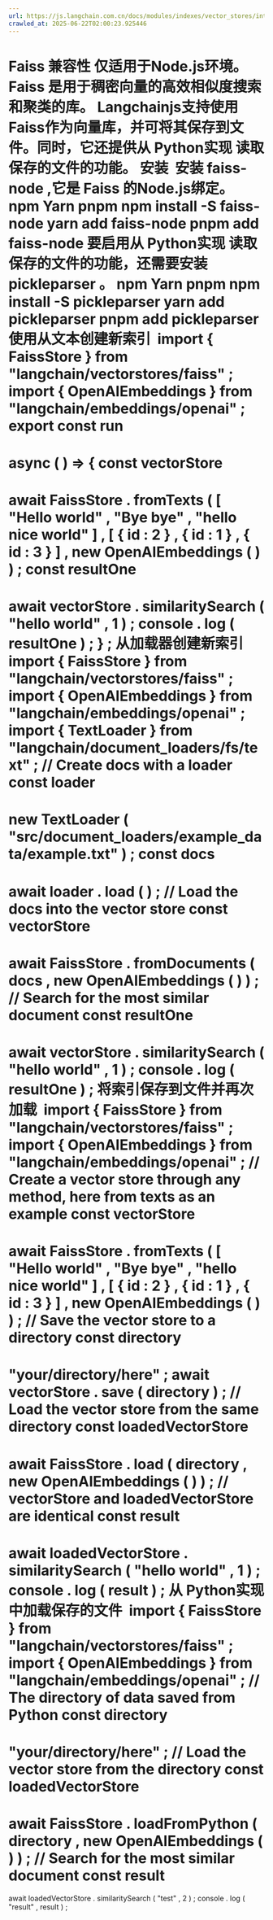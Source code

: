```yaml
---
url: https://js.langchain.com.cn/docs/modules/indexes/vector_stores/integrations/faiss
crawled_at: 2025-06-22T02:00:23.925446
---
```


Faiss
兼容性
仅适用于Node.js环境。
Faiss
是用于稠密向量的高效相似度搜索和聚类的库。
Langchainjs支持使用Faiss作为向量库，并可将其保存到文件。同时，它还提供从
Python实现
读取保存的文件的功能。
安装
​
安装
faiss-node
,它是
Faiss
的Node.js绑定。
npm
Yarn
pnpm
npm
install
-S faiss-node
yarn
add
faiss-node
pnpm
add
faiss-node
要启用从
Python实现
读取保存的文件的功能，还需要安装
pickleparser
。
npm
Yarn
pnpm
npm
install
-S pickleparser
yarn
add
pickleparser
pnpm
add
pickleparser
使用
​
从文本创建新索引
​
import
{
FaissStore
}
from
"langchain/vectorstores/faiss"
;
import
{
OpenAIEmbeddings
}
from
"langchain/embeddings/openai"
;
export
const
run
=
async
(
)
=>
{
const
vectorStore
=
await
FaissStore
.
fromTexts
(
[
"Hello world"
,
"Bye bye"
,
"hello nice world"
]
,
[
{
id
:
2
}
,
{
id
:
1
}
,
{
id
:
3
}
]
,
new
OpenAIEmbeddings
(
)
)
;
const
resultOne
=
await
vectorStore
.
similaritySearch
(
"hello world"
,
1
)
;
console
.
log
(
resultOne
)
;
}
;
从加载器创建新索引
​
import
{
FaissStore
}
from
"langchain/vectorstores/faiss"
;
import
{
OpenAIEmbeddings
}
from
"langchain/embeddings/openai"
;
import
{
TextLoader
}
from
"langchain/document_loaders/fs/text"
;
// Create docs with a loader
const
loader
=
new
TextLoader
(
"src/document_loaders/example_data/example.txt"
)
;
const
docs
=
await
loader
.
load
(
)
;
// Load the docs into the vector store
const
vectorStore
=
await
FaissStore
.
fromDocuments
(
docs
,
new
OpenAIEmbeddings
(
)
)
;
// Search for the most similar document
const
resultOne
=
await
vectorStore
.
similaritySearch
(
"hello world"
,
1
)
;
console
.
log
(
resultOne
)
;
将索引保存到文件并再次加载
​
import
{
FaissStore
}
from
"langchain/vectorstores/faiss"
;
import
{
OpenAIEmbeddings
}
from
"langchain/embeddings/openai"
;
// Create a vector store through any method, here from texts as an example
const
vectorStore
=
await
FaissStore
.
fromTexts
(
[
"Hello world"
,
"Bye bye"
,
"hello nice world"
]
,
[
{
id
:
2
}
,
{
id
:
1
}
,
{
id
:
3
}
]
,
new
OpenAIEmbeddings
(
)
)
;
// Save the vector store to a directory
const
directory
=
"your/directory/here"
;
await
vectorStore
.
save
(
directory
)
;
// Load the vector store from the same directory
const
loadedVectorStore
=
await
FaissStore
.
load
(
directory
,
new
OpenAIEmbeddings
(
)
)
;
// vectorStore and loadedVectorStore are identical
const
result
=
await
loadedVectorStore
.
similaritySearch
(
"hello world"
,
1
)
;
console
.
log
(
result
)
;
从
Python实现
中加载保存的文件
​
import
{
FaissStore
}
from
"langchain/vectorstores/faiss"
;
import
{
OpenAIEmbeddings
}
from
"langchain/embeddings/openai"
;
// The directory of data saved from Python
const
directory
=
"your/directory/here"
;
// Load the vector store from the directory
const
loadedVectorStore
=
await
FaissStore
.
loadFromPython
(
directory
,
new
OpenAIEmbeddings
(
)
)
;
// Search for the most similar document
const
result
=
await
loadedVectorStore
.
similaritySearch
(
"test"
,
2
)
;
console
.
log
(
"result"
,
result
)
;